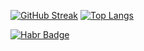 [![GitHub Streak](https://streak-stats.demolab.com?user=TNVC&theme=java-dark&border_radius=0.5&type=png)](https://git.io/streak-stats)
[![Top Langs](https://github-readme-stats.vercel.app/api/top-langs/?username=TNVC&layout=compact)](https://github.com/anuraghazra/github-readme-stats)

<div id="badges">
  <a href="[your-linkedin-URL](https://habr.com/ru/users/TNVC/)">
    <img src="https://img.shields.io/badge/Habr-%2360a0bd?style=for-the-badge&logo=habr&logoColor=white" alt="Habr Badge"/>
  </a>
</div>
